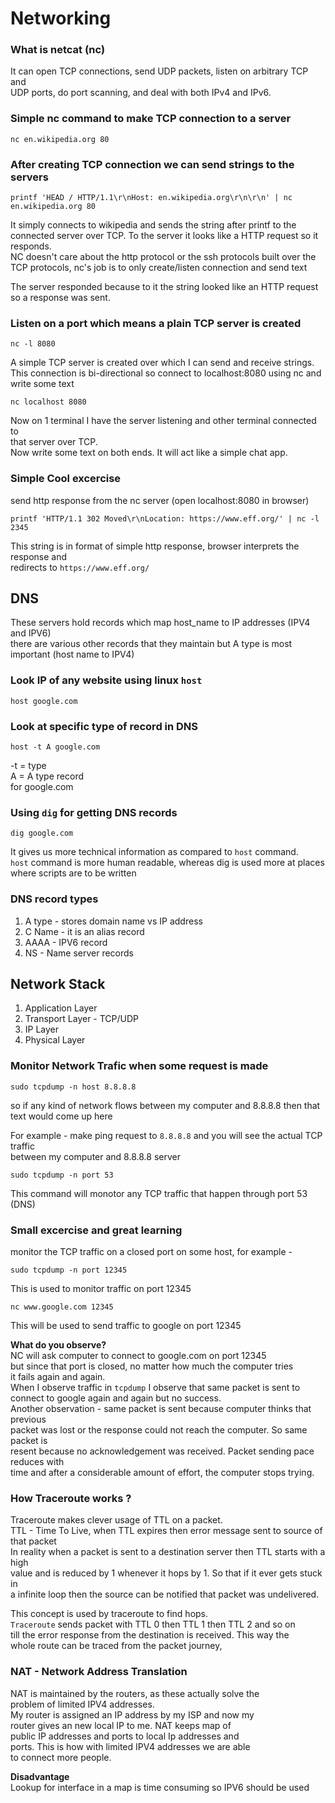 # Networking

### What is netcat (nc)

It can open TCP connections, send UDP packets, listen on arbitrary TCP and  
UDP ports, do port scanning, and deal with both IPv4 and IPv6.


### Simple nc command to make TCP connection to a server

```
nc en.wikipedia.org 80
```

### After creating TCP connection we can send strings to the servers

```
printf 'HEAD / HTTP/1.1\r\nHost: en.wikipedia.org\r\n\r\n' | nc en.wikipedia.org 80
```

It simply connects to wikipedia and sends the string after printf to the  
connected server over TCP.
To the server it looks like a HTTP request so it responds.  
NC doesn't care about the http protocol or the ssh protocols built over the  
TCP protocols, nc's job is to only create/listen connection and send text  

The server responded because to it the string looked like an HTTP request  
so a response was sent.

### Listen on a port which means a plain TCP server is created

```
nc -l 8080
```
A simple TCP server is created over which I can send and receive strings.  
This connection is bi-directional so connect to localhost:8080 using nc and write some text  

```
nc localhost 8080
```
Now on 1 terminal I have the server listening and other terminal connected to  
that server over TCP.  
Now write some text on both ends. It will act like a simple chat app.

### Simple Cool excercise

send http response from the nc server (open localhost:8080 in browser)

```
printf 'HTTP/1.1 302 Moved\r\nLocation: https://www.eff.org/' | nc -l 2345
```
This string is in format of simple http response, browser interprets the response and  
redirects to `https://www.eff.org/`  

## DNS

These servers hold records which map host_name to IP addresses (IPV4 and IPV6)  
there are various other records that they maintain but A type is most important (host name to IPV4)  

### Look IP of any website using linux `host`  

```
host google.com
```

### Look at specific type of record in DNS

```
host -t A google.com
```
-t = type  
A = A type record  
for google.com

### Using `dig` for getting DNS records

```
dig google.com
```
It gives us more technical information as compared to `host` command.  
`host` command is more human readable, whereas dig is used more at places  
where scripts are to be written  

### DNS record types

1. A type - stores domain name vs IP address  
2. C Name - it is an alias record  
3. AAAA - IPV6 record
4. NS - Name server records  

## Network Stack

1. Application Layer  
2. Transport Layer - TCP/UDP  
3. IP Layer  
4. Physical Layer  

### Monitor Network Trafic when some request is made

```
sudo tcpdump -n host 8.8.8.8
```
so if any kind of network flows between my computer and 8.8.8.8 then that  
text would come up here  

For example - make ping request to `8.8.8.8` and you will see the actual TCP traffic  
between my computer and 8.8.8.8 server  

```
sudo tcpdump -n port 53
```
This command will monotor any TCP traffic that happen through port 53 (DNS)  

### Small excercise and great learning

monitor the TCP traffic on a closed port on some host, for example -  
```
sudo tcpdump -n port 12345
```
This is used to monitor traffic on port 12345  

```
nc www.google.com 12345
```
This will be used to send traffic to google on port 12345  

**What do you observe?**  
NC will ask computer to connect to google.com on port 12345  
but since that port is closed, no matter how much the computer tries  
it fails again and again.  
When I observe traffic in `tcpdump` I observe that same packet is sent to  
connect to google again and again but no success.  
Another observation - same packet is sent because computer thinks that previous  
packet was lost or the response could not reach the computer. So same packet is  
resent because no acknowledgement was received. Packet sending pace reduces with  
time and after a considerable amount of effort, the computer stops trying.  

### How Traceroute works ? 

Traceroute makes clever usage of TTL on a packet.  
TTL - Time To Live, when TTL expires then error message sent to source of that packet  
In reality when a packet is sent to a destination server then TTL starts with a high  
value and is reduced by 1 whenever it hops by 1. So that if it ever gets stuck in  
a infinite loop then the source can be notified that packet was undelivered.  

This concept is used by traceroute to find hops.  
`Traceroute` sends packet with TTL 0 then TTL 1 then TTL 2 and so on  
till the error response from the destination is received. This way the  
whole route can be traced from the packet journey,  

### NAT - Network Address Translation  

NAT is maintained by the routers, as these actually solve the  
problem of limited IPV4 addresses.  
My router is assigned an IP address by my ISP and now my  
router gives an new local IP to me. NAT keeps map of  
public IP addresses and ports to local Ip addresses and  
ports. This is how with limited IPV4 addresses we are able  
to connect more people.  

**Disadvantage**  
Lookup for interface in a map is time consuming so IPV6 should be used

